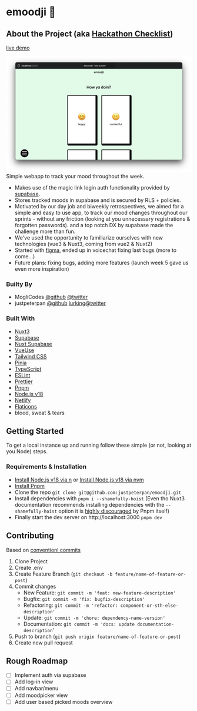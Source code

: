 # emoodji 👋

## About the Project (aka [Hackathon Checklist](https://www.madewithsupabase.com/launch-week-5))

[live demo](https://emoooodji.netlify.app/)

![Website Screenshot](docs/screen.png)  
Simple webapp to track your mood throughout the week.  

- Makes use of the magic link login auth functionality provided by [supabase](https://supabase.com/).
- Stores tracked moods in supabase and is secured by RLS + policies.
- Motivated by our day job and biweekly retrospectives, we aimed for a simple and easy to use app, to track our mood changes throughout our sprints - without any friction (looking at you unnecessary registrations & forgotten passwords). and a top notch DX by supabase made the challenge more than fun. 
- We've used the opportunity to familiarize ourselves with new technologies (vue3 & Nuxt3, coming from vue2 & Nuxt2)
- Started with [figma](https://www.figma.com/file/gtbyYsAGDegRKjoLdCQZmg/emoodji?node-id=0%3A1), ended up in voicechat fixing last bugs (more to come...)
- Future plans: fixing bugs, adding more features (launch week 5 gave us even more inspiration)

### Builty By

- MogliCodes [@github](https://github.com/MogliCodes) [@twitter](https://twitter.com/mogli_codes)
- justpeterpan [@github](https://github.com/justpeterpan) [lurking@twitter](https://twitter.com/illskratch)

### Built With

- [Nuxt3](https://v3.nuxtjs.org/)
- [Supabase](https://supabase.com/)
- [Nuxt Supabase](https://supabase.nuxtjs.org/)
- [VueUse](https://vueuse.org/)
- [Tailwind CSS](https://tailwindcss.com/)
- [Pinia](https://pinia.vuejs.org/)
- [TypeScript](https://typescript.nuxtjs.org/)
- [ESLint](https://eslint.org/)
- [Prettier](https://prettier.io/)
- [Pnpm](https://pnpm.io/)
- [Node.js v18](https://nodejs.org/en/)
- [Netlify](https://www.netlify.com/)
- [Flaticons](https://www.flaticon.com/)
- blood, sweat & tears

## Getting Started

To get a local instance up and running follow these simple (or not, looking at you Node) steps.

### Requirements & Installation

- [Install Node.js v18 via n](https://github.com/tj/n) or [Install Node.js v18 via nvm](https://github.com/nvm-sh/nvm)
- [Install Pnpm](https://pnpm.io/installation)
- Clone the repo `git clone git@github.com:justpeterpan/emoodji.git`
- Install dependencies with `pnpm i --shamefully-hoist` (Even tho Nuxt3 documentation recommends installing dependencies with the `--shamefully-hoist` option it is [highly discouraged](https://pnpm.io/cli/install#--shamefully-hoist) by Pnpm itself)
- Finally start the dev server on http://localhost:3000 `pnpm dev`

## Contributing

Based on [conventionl commits](https://www.conventionalcommits.org/en/v1.0.0/)

1. Clone Project
1. Create .env
1. Create Feature Branch (`git checkout -b feature/name-of-feature-or-post`)
1. Commit changes
   - New Feature: `git commit -m 'feat: new-feature-description'`
   - Bugfix: `git commit -m 'fix: bugfix-description'`
   - Refactoring: `git commit -m 'refactor: component-or-sth-else-description'`
   - Update: `git commit -m 'chore: dependency-name-version'`
   - Documentation: `git commit -m 'docs: update documentation-description`'
1. Push to branch (`git push origin feature/name-of-feature-or-post`)
1. Create new pull request

## Rough Roadmap

- [ ] Implement auth via supabase
- [ ] Add log-in view
- [ ] Add navbar/menu
- [ ] Add moodpicker view
- [ ] Add user based picked moods overview